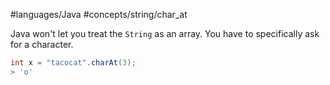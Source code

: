 #languages/Java #concepts/string/char_at

Java won't let you treat the `String` as an array. You have to specifically ask for a character.

```java
int x = "tacocat".charAt(3);
> 'o'
```
